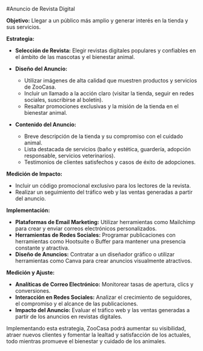 #Anuncio de Revista Digital

**Objetivo:** Llegar a un público más amplio y generar interés en la tienda y sus servicios.

**Estrategia:**
- **Selección de Revista:** Elegir revistas digitales populares y confiables en el ámbito de las mascotas y el bienestar animal.

- **Diseño del Anuncio:**
  - Utilizar imágenes de alta calidad que muestren productos y servicios de ZooCasa.
  - Incluir un llamado a la acción claro (visitar la tienda, seguir en redes sociales, suscribirse al boletín).
  - Resaltar promociones exclusivas y la misión de la tienda en el bienestar animal.

- **Contenido del Anuncio:**
  - Breve descripción de la tienda y su compromiso con el cuidado animal.
  - Lista destacada de servicios (baño y estética, guardería, adopción responsable, servicios veterinarios).
  - Testimonios de clientes satisfechos y casos de éxito de adopciones.

**Medición de Impacto:**
- Incluir un código promocional exclusivo para los lectores de la revista.
- Realizar un seguimiento del tráfico web y las ventas generadas a partir del anuncio.

**Implementación:**
- **Plataformas de Email Marketing:** Utilizar herramientas como Mailchimp para crear y enviar correos electrónicos personalizados.
- **Herramientas de Redes Sociales:** Programar publicaciones con herramientas como Hootsuite o Buffer para mantener una presencia constante y atractiva.
- **Diseño de Anuncios:** Contratar a un diseñador gráfico o utilizar herramientas como Canva para crear anuncios visualmente atractivos.

**Medición y Ajuste:**
- **Analíticas de Correo Electrónico:** Monitorear tasas de apertura, clics y conversiones.
- **Interacción en Redes Sociales:** Analizar el crecimiento de seguidores, el compromiso y el alcance de las publicaciones.
- **Impacto del Anuncio:** Evaluar el tráfico web y las ventas generadas a partir de los anuncios en revistas digitales.

Implementando esta estrategia, ZooCasa podrá aumentar su visibilidad, atraer nuevos clientes y fomentar la lealtad y satisfacción de los actuales, todo mientras promueve el bienestar y cuidado de los animales.
